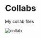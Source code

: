 # Collabs
My collab files

![collab](https://user-images.githubusercontent.com/78701055/154790450-2478b1ab-f037-41b1-92e2-f966b26165af.png)
